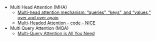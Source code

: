 - Multi Head Attention (MHA)
  - [Multi-head attention mechanism: “queries”, “keys”, and “values,” over and over again](https://data-science-blog.com/blog/2021/04/07/multi-head-attention-mechanism/)
  - [Multi-Headed Attention - code - NICE](https://nn.labml.ai/transformers/mha.html)
- Multi Query Attention (MQA)
  - [Multi-Query Attention is All You Need](https://blog.fireworks.ai/multi-query-attention-is-all-you-need-db072e758055)
